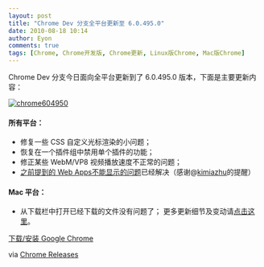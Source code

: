 ```yaml
---
layout: post
title: "Chrome Dev 分支全平台更新至 6.0.495.0"
date: 2010-08-18 10:14
author: Eyon
comments: true
tags: [Chrome, Chrome开发版, Chrome更新, Linux版Chrome, Mac版Chrome]
---
```

Chrome Dev 分支今日面向全平台更新到了 6.0.495.0 版本，下面是主要更新内容：

<a href="http://img.chromi.org/2010/08/chrome604950.png">![](http://img.chromi.org/2010/08/chrome604950.png "chrome604950")</a>


#### 所有平台：




*   修复一些 CSS 自定义光标渲染的小问题；
*   恢复在一个插件组中禁用单个插件的功能；
*   修正某些 WebM/VP8 视频播放速度不正常的问题；
*   [之前提到的 Web Apps不能显示的问题](http://www.chromi.org/archives/6537)已经解决（感谢@[kimiazhu](http://twitter.com/kimiazhu)的提醒）


#### Mac 平台：




*   从下载栏中打开已经下载的文件没有问题了；
更多更新细节及变动请[点击这里](http://build.chromium.org/buildbot/perf/dashboard/ui/changelog.html?url=/trunk/src&amp;range=56152:55537&amp;mode=html)。

[下载/安装 Google Chrome](http://www.chromi.org/chromedownload/)

via [Chrome Releases](http://googlechromereleases.blogspot.com/2010/08/dev-channel-update_17.html)
